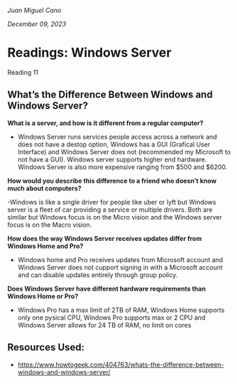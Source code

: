 *Juan Miguel Cano*

*December 09, 2023*

# Readings: Windows Server

Reading 11

## What’s the Difference Between Windows and Windows Server?

**What is a server, and how is it different from a regular computer?** 

- Windows Server runs services people access across a network and does not have a destop option, Windows has a GUI (Grafical User Interface) and Windows Server does not (recommended my Microsoft to not have a GUI). Windows server supports higher end hardware. Windows Server is also more expensive ranging from $500 and $6200.

**How would you describe this difference to a friend who doesn’t know much about computers?**

-Windows is like a single driver for people like uber or lyft but Windows server is a fleet of car providing a service or multiple drivers. Both are similar but Windows focus is on the Micro vision and the Windows server focus is on the Macro vision.

**How does the way Windows Server receives updates differ from Windows Home and Pro?**

- Windows home and Pro receives updates from Microsoft account and Windows Server does not cupport signing in with a Microsoft account and can disable updates entirely through group policy.

**Does Windows Server have different hardware requirements than Windows Home or Pro?**

- Windows Pro has a max limit of 2TB of RAM, Windows Home supports only one pysical CPU, Windows Pro supports max or 2 CPU and Windows Server allows for 24 TB of RAM, no limit on cores

## Resources Used:
- https://www.howtogeek.com/404763/whats-the-difference-between-windows-and-windows-server/